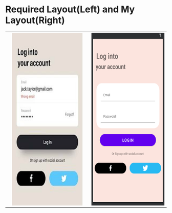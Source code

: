 # Required Layout(Left) and My Layout(Right)
<table>
  <th>
    <td> <img src="https://github.com/rukon-uddin/CSE-438-Smartphone-application-development/blob/main/Assignment%201/assets/1/req.png?raw=true"  alt="1" width = 260px height = 540px ></td>
  </th>

  <th>
  <td> <img src="https://github.com/rukon-uddin/CSE-438-Smartphone-application-development/blob/main/Assignment%201/assets/1/2.png?raw=true"  alt="1" width = 270px height = 540px ></td>
  </th> 
